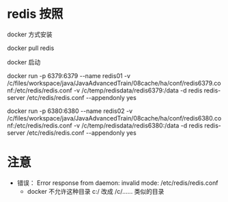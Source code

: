 # redis 按照

docker 方式安装

docker pull redis

docker 启动

docker run -p 6379:6379 --name redis01 -v /c/files/workspace/java/JavaAdvancedTrain/08cache/ha/conf/redis6379.conf:/etc/redis/redis.conf -v /c/temp/redisdata/redis6379:/data -d redis redis-server /etc/redis/redis.conf --appendonly yes


docker run -p 6380:6380 --name redis02 -v /c/files/workspace/java/JavaAdvancedTrain/08cache/ha/conf/redis6380.conf:/etc/redis/redis.conf -v /c/temp/redisdata/redis6380:/data -d redis redis-server /etc/redis/redis.conf --appendonly yes

# 注意

- 错误： Error response from daemon: invalid mode: /etc/redis/redis.conf 
    - docker 不允许这种目录 c:/  改成  /c/...... 类似的目录 